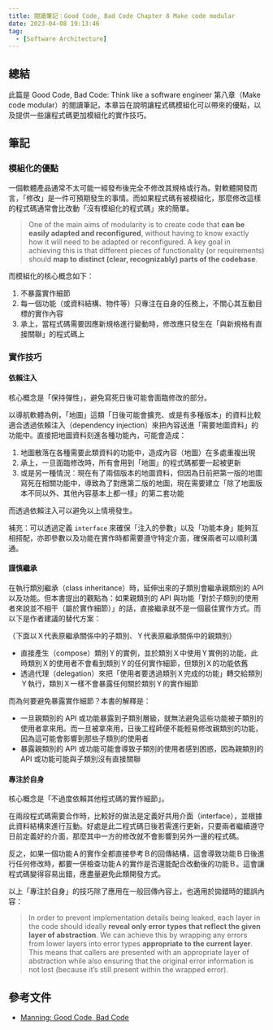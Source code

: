 ```yaml
---
title: 閱讀筆記：Good Code, Bad Code Chapter 8 Make code modular
date: 2023-04-08 19:13:46
tag:
  - [Software Architecture]
---
```


## 總結

此篇是 Good Code, Bad Code: Think like a software engineer 第八章（Make code modular）的閱讀筆記，本章旨在說明讓程式碼模組化可以帶來的優點，以及提供一些讓程式碼更加模組化的實作技巧。

## 筆記

### 模組化的優點

一個軟體產品通常不太可能一經發布後完全不修改其規格或行為。對軟體開發而言，「修改」是一件可預期發生的事情。而如果程式碼有被模組化，那麼修改這樣的程式碼通常會比改動「沒有模組化的程式碼」來的簡單。

> One of the main aims of modularity is to create code that **can be easily adapted and reconfigured**, without having to know exactly how it will need to be adapted or reconfigured. A key goal in achieving this is that different pieces of functionality (or requirements) should **map to distinct (clear, recognizably) parts of the codebase**.

而模組化的核心概念如下：

1. 不暴露實作細節
2. 每一個功能（或資料結構、物件等）只專注在自身的任務上，不關心其互動目標的實作內容
3. 承上，當程式碼需要因應新規格進行變動時，修改應只發生在「與新規格有直接關聯」的程式碼上

### 實作技巧

#### 依賴注入

核心概念是「保持彈性」，避免寫死日後可能會面臨修改的部分。

以導航軟體為例，「地圖」這類「日後可能會擴充、或是有多種版本」的資料比較適合透過依賴注入（dependency injection）來把內容送進「需要地圖資料」的功能中。直接把地圖資料刻進各種功能內，可能會造成：

1. 地圖散落在各種需要此類資料的功能中，造成內容（地圖）在多處重複出現
2. 承上，一旦面臨修改時，所有會用到「地圖」的程式碼都要一起被更新
3. 或是另一種情況：現在有了兩個版本的地圖資料，但因為日前把第一版的地圖寫死在相關功能中，導致為了對應第二版的地圖，現在需要建立「除了地圖版本不同以外、其他內容基本上都一樣」的第二套功能

而透過依賴注入可以避免以上情境發生。

補充：可以透過定義 `interface` 來確保「注入的參數」以及「功能本身」能夠互相搭配，亦即參數以及功能在實作時都需要遵守特定介面，確保兩者可以順利溝通。

#### 謹慎繼承

在執行類別繼承（class inheritance）時，延伸出來的子類別會繼承親類別的 API 以及功能。但本書提出的觀點為：如果親類別的 API 與功能「對於子類別的使用者來說並不相干（屬於實作細節）」的話，直接繼承就不是一個最佳實作方式。而以下是作者建議的替代方案：

（下面以Ｘ代表原繼承關係中的子類別、Ｙ代表原繼承關係中的親類別）

- 直接產生（compose）類別Ｙ的實例，並於類別Ｘ中使用Ｙ實例的功能，此時類別Ｘ的使用者不會看到類別Ｙ的任何實作細節，但類別Ｘ的功能依舊
- 透過代理（delegation）來把「使用者要透過類別Ｘ完成的功能」轉交給類別Ｙ執行，類別Ｘ一樣不會暴露任何關於類別Ｙ的實作細節

而為何要避免暴露實作細節？本書的解釋是：

- 一旦親類別的 API 或功能暴露到子類別層級，就無法避免這些功能被子類別的使用者拿來用。而一旦被拿來用，日後工程師便不能輕易修改親類別的功能，因為這可能會影響到那些子類別的使用者
- 暴露親類別的 API 或功能可能會導致子類別的使用者感到困惑，因為親類別的 API 或功能可能與子類別沒有直接關聯

#### 專注於自身

核心概念是「不過度依賴其他程式碼的實作細節」。

在兩段程式碼需要合作時，比較好的做法是定義好共用介面（interface），並根據此資料結構來進行互動。好處是此二程式碼日後若需進行更新，只要兩者繼續遵守日前定義好的介面，那麼其中一方的修改就不會影響到另外一邊的程式碼。

反之，如果一個功能Ａ的實作全都直接參考Ｂ的回傳結構，這會導致功能Ｂ日後進行任何修改時，都要一併檢查功能Ａ的實作是否還能配合改動後的功能Ｂ。這會讓程式碼變得容易出錯，應盡量避免此類開發方式。

以上「專注於自身」的技巧除了應用在一般回傳內容上，也適用於拋錯時的錯誤內容：

> In order to prevent implementation details being leaked, each layer in the code should ideally **reveal only error types that reflect the given layer of abstraction**. We can achieve this by wrapping any errors from lower layers into error types **appropriate to the current layer**. This means that callers are presented with an appropriate layer of abstraction while also ensuring that the original error information is not lost (because it’s still present within the wrapped error).

## 參考文件

- [Manning: Good Code, Bad Code](https://www.manning.com/books/good-code-bad-code)
